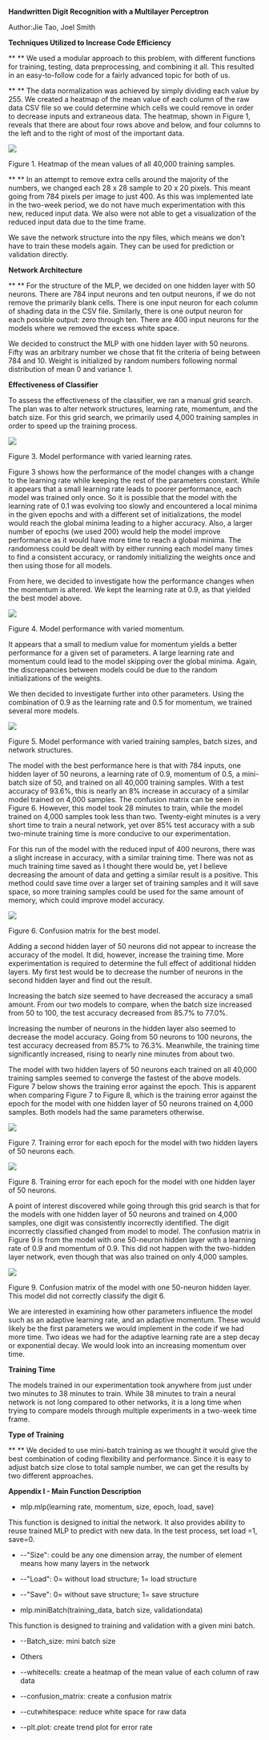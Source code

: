 

**Handwritten Digit Recognition with a Multilayer Perceptron**

Author:Jie Tao, Joel Smith

**Techniques Utilized to Increase Code Efficiency**

**       ** We used a modular approach to this problem, with different functions for training, testing, data preprocessing, and combining it all. This resulted in an easy-to-follow code for a fairly advanced topic for both of us.

**       ** The data normalization was achieved by simply dividing each value by 255. We created a heatmap of the mean value of each column of the raw data CSV file so we could determine which cells we could remove in order to decrease inputs and extraneous data. The heatmap, shown in Figure 1, reveals that there are about four rows above and below, and four columns to the left and to the right of most of the important data.

![](image/figure1.png)

Figure 1. Heatmap of the mean values of all 40,000 training samples.

**       ** In an attempt to remove extra cells around the majority of the numbers, we changed each 28 x 28 sample to 20 x 20 pixels. This meant going from 784 pixels per image to just 400. As this was implemented late in the two-week period, we do not have much experimentation with this new, reduced input data. We also were not able to get a visualization of the reduced input data due to the time frame.

 We save the network structure into the npy files, which means we don&#39;t have to train these models again. They can be used for prediction or validation directly.

**Network Architecture**

**       ** For the structure of the MLP, we decided on one hidden layer with 50 neurons. There are 784 input neurons and ten output neurons, if we do not remove the primarily blank cells. There is one input neuron for each column of shading data in the CSV file. Similarly, there is one output neuron for each possible output: zero through ten. There are 400 input neurons for the models where we removed the excess white space.

 We decided to construct the MLP with one hidden layer with 50 neurons. Fifty was an arbitrary number we chose that fit the criteria of being between 784 and 10. Weight is initialized by random numbers following normal distribution of mean 0 and variance 1.

**Effectiveness of Classifier**

To assess the effectiveness of the classifier, we ran a manual grid search. The plan was to alter network structures, learning rate, momentum, and the batch size. For this grid search, we primarily used 4,000 training samples in order to speed up the training process.

 ![](image/figure3.png)

Figure 3. Model performance with varied learning rates.

Figure 3 shows how the performance of the model changes with a change to the learning rate while keeping the rest of the parameters constant. While it appears that a small learning rate leads to poorer performance, each model was trained only once. So it is possible that the model with the learning rate of 0.1 was evolving too slowly and encountered a local minima in the given epochs and with a different set of initializations, the model would reach the global minima leading to a higher accuracy. Also, a larger number of epochs (we used 200) would help the model improve performance as it would have more time to reach a global minima. The randomness could be dealt with by either running each model many times to find a consistent accuracy, or randomly initializing the weights once and then using those for all models.

From here, we decided to investigate how the performance changes when the momentum is altered. We kept the learning rate at 0.9, as that yielded the best model above.

 ![](image/figure4.png)

Figure 4. Model performance with varied momentum.

It appears that a small to medium value for momentum yields a better performance for a given set of parameters. A large learning rate and momentum could lead to the model skipping over the global minima. Again, the discrepancies between models could be due to the random initializations of the weights.

 We then decided to investigate further into other parameters. Using the combination of 0.9 as the learning rate and 0.5 for momentum, we trained several more models.

 ![](image/figure5.png)

Figure 5. Model performance with varied training samples, batch sizes, and network structures.

 The model with the best performance here is that with 784 inputs, one hidden layer of 50 neurons, a learning rate of 0.9, momentum of 0.5, a mini-batch size of 50, and trained on all 40,000 training samples. With a test accuracy of 93.6%, this is nearly an 8% increase in accuracy of a similar model trained on 4,000 samples. The confusion matrix can be seen in Figure 6. However, this model took 28 minutes to train, while the model trained on 4,000 samples took less than two. Twenty-eight minutes is a very short time to train a neural network, yet over 85% test accuracy with a sub two-minute training time is more conducive to our experimentation.

 For this run of the model with the reduced input of 400 neurons, there was a slight increase in accuracy, with a similar training time. There was not as much training time saved as I thought there would be, yet I believe decreasing the amount of data and getting a similar result is a positive. This method could save time over a larger set of training samples and it will save space, so more training samples could be used for the same amount of memory, which could improve model accuracy.

 ![](image/figure6.png)

Figure 6. Confusion matrix for the best model.

 Adding a second hidden layer of 50 neurons did not appear to increase the accuracy of the model. It did, however, increase the training time. More experimentation is required to determine the full effect of additional hidden layers. My first test would be to decrease the number of neurons in the second hidden layer and find out the result.

 Increasing the batch size seemed to have decreased the accuracy a small amount. From our two models to compare, when the batch size increased from 50 to 100, the test accuracy decreased from 85.7% to 77.0%.

 Increasing the number of neurons in the hidden layer also seemed to decrease the model accuracy. Going from 50 neurons to 100 neurons, the test accuracy decreased from 85.7% to 76.3%. Meanwhile, the training time significantly increased, rising to nearly nine minutes from about two.

The model with two hidden layers of 50 neurons each trained on all 40,000 training samples seemed to converge the fastest of the above models. Figure 7 below shows the training error against the epoch. This is apparent when comparing Figure 7 to Figure 8, which is the training error against the epoch for the model with one hidden layer of 50 neurons trained on 4,000 samples. Both models had the same parameters otherwise.

 ![](image/figure7.png)

Figure 7. Training error for each epoch for the model with two hidden layers of 50 neurons each.

 ![](image/figure8.png)

Figure 8. Training error for each epoch for the model with one hidden layer of 50 neurons.

A point of interest discovered while going through this grid search is that for the models with one hidden layer of 50 neurons and trained on 4,000 samples, one digit was consistently incorrectly identified. The digit incorrectly classified changed from model to model. The confusion matrix in Figure 9 is from the model with one 50-neuron hidden layer with a learning rate of 0.9 and momentum of 0.9. This did not happen with the two-hidden layer network, even though that was also trained on only 4,000 samples.

 ![](image/figure9.png)

Figure 9. Confusion matrix of the model with one 50-neuron hidden layer. This model did not correctly classify the digit 6.

 We are interested in examining how other parameters influence the model such as an adaptive learning rate, and an adaptive momentum. These would likely be the first parameters we would implement in the code if we had more time. Two ideas we had for the adaptive learning rate are a step decay or exponential decay. We would look into an increasing momentum over time.

**Training Time**

 The models trained in our experimentation took anywhere from just under two minutes to 38 minutes to train. While 38 minutes to train a neural network is not long compared to other networks, it is a long time when trying to compare models through multiple experiments in a two-week time frame.

**Type of Training**

**       ** We decided to use mini-batch training as we thought it would give the best combination of coding flexibility and performance. Since it is easy to adjust batch size close to total sample number, we can get the results by two different approaches.

**Appendix I - Main Function Description**

- mlp.mlp(learning rate, momentum, size, epoch, load, save)

 This function is designed to initial the network. It also provides ability to reuse trained MLP to predict with new data. In the test process, set load =1, save=0.

- --&quot;Size&quot;: could be any one dimension array, the number of element means how many layers in the network
- --&quot;Load&quot;: 0= without load structure; 1= load structure
- --&quot;Save&quot;: 0= without save structure; 1= save structure

- mlp.miniBatch(training\_data, batch size, validationdata)

 This function is designed to training and validation with a given mini batch.

- --Batch\_size: mini batch size

- Others

- --whitecells: create a heatmap of the mean value of each column of raw data
- --confusion\_matrix: create a confusion matrix
- --cutwhitespace: reduce white space for raw data
- --plt.plot: create trend plot for error rate

